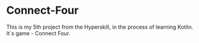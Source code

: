 # Connect-Four
This is my 5th project from the Hyperskill, in the process of learning Kotlin. It`s game - Connect Four.
